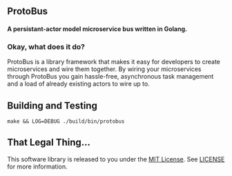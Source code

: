 ## ProtoBus
#### A persistant-actor model microservice bus written in Golang.

### Okay, what does it do?

ProtoBus is a library framework that makes it easy for developers to create microservices and wire them together. By wiring your microservices through ProtoBus you gain hassle-free, asynchronous task management and a load of already existing actors to wire up to.

## Building and Testing
```
make && LOG=DEBUG ./build/bin/protobus
```

## That Legal Thing...

This software library is released to you under the [MIT License](http://opensource.org/licenses/MIT). See [LICENSE](https://github.com/zinic/protobus/blob/master/LICENSE) for more information.
